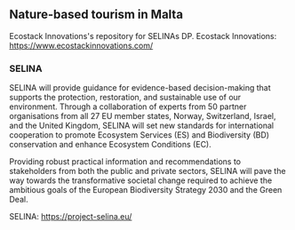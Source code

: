 ## Nature-based tourism in Malta

Ecostack Innovations's repository for SELINAs DP.
Ecostack Innovations: https://www.ecostackinnovations.com/

### SELINA
SELINA will provide guidance for evidence-based decision-making that supports the protection, restoration, and sustainable use of our environment. Through a collaboration of experts from 50 partner organisations from all 27 EU member states, Norway, Switzerland, Israel, and the United Kingdom, SELINA will set new standards for international cooperation to promote Ecosystem Services (ES) and Biodiversity (BD) conservation and enhance Ecosystem Conditions (EC). 

Providing robust practical information and recommendations to stakeholders from both the public and private sectors, SELINA will pave the way towards the transformative societal change required to achieve the ambitious goals of the European Biodiversity Strategy 2030 and the Green Deal.

SELINA: https://project-selina.eu/
